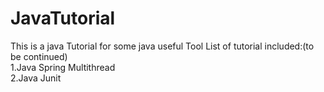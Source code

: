 # JavaTutorial
This is a java Tutorial for some java useful Tool
List of tutorial included:(to be continued) <br>
1.Java Spring Multithread<br>
2.Java Junit 

